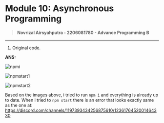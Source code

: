 # Module 10: Asynchronous Programming

> #### Novrizal Airsyahputra - 2206081780 - Advance Programming B

---

1. Original code.

**ANS:**

![npmi](https://cdn.discordapp.com/attachments/1111642397248598067/1236458012210757742/image.png?ex=663814c2&is=6636c342&hm=a3df706ba4ea332c1531f3238b1b07db3f8539d7c073dde9018ff4e055c46463&)

![npmstart1](https://cdn.discordapp.com/attachments/1111642397248598067/1236458159325974739/image.png?ex=663814e5&is=6636c365&hm=d5eddb8cb120d585f609f107411a5960d443a465d651989d5f6fcd73130f6dad&)

![npmstart2](https://cdn.discordapp.com/attachments/1111642397248598067/1236458521994985502/image.png?ex=6638153b&is=6636c3bb&hm=b083b65476b183a486b3bfc3397fe84037841058d6d395d76c1ee13995d308f5&)

Based on the images above, i tried to run `npm i` and everything is already up to date.
When i tried to `npm start` there is an error that looks exactly same as the one at: https://discord.com/channels/1197393434256875610/1236176452001464330

